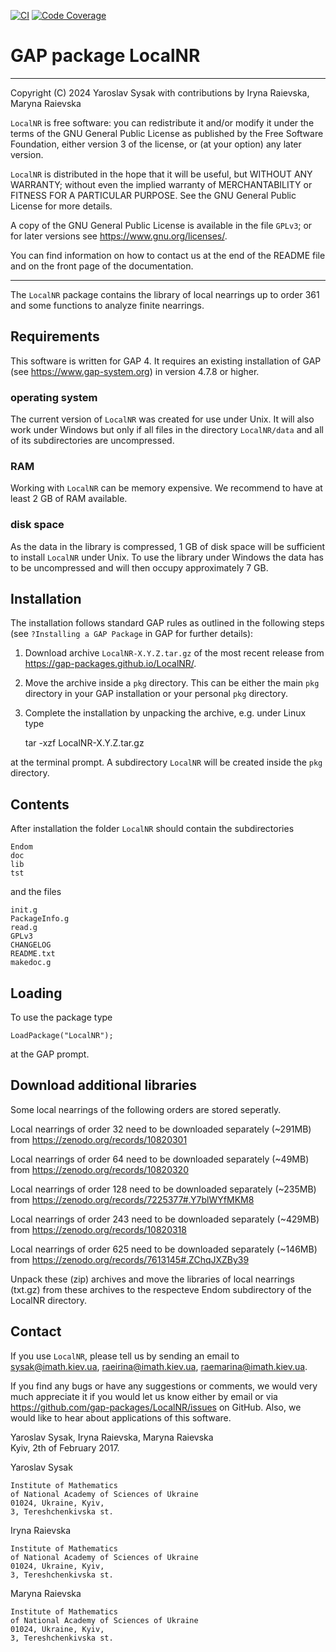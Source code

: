 [![CI](https://github.com/gap-packages/LocalNR/workflows/CI/badge.svg)](https://github.com/gap-packages/LocalNR/actions?query=workflow%3ACI+branch%3Amaster)
[![Code Coverage](https://codecov.io/github/gap-packages/LocalNR/coverage.svg?branch=master&token=)](https://codecov.io/gh/gap-packages/LocalNR)


# GAP package LocalNR

----------------------------------------------------------------------

Copyright (C) 2024
Yaroslav Sysak with contributions by Iryna Raievska, Maryna Raievska

`LocalNR` is free software: you can redistribute it and/or modify
it under the terms of the GNU General Public License as published by
the Free Software Foundation, either version 3 of the license, or
(at your option) any later version.

`LocalNR` is distributed in the hope that it will be useful,
but WITHOUT ANY WARRANTY; without even the implied warranty of
MERCHANTABILITY or FITNESS FOR A PARTICULAR PURPOSE.  See the
GNU General Public License for more details.

A copy of the GNU General Public License is available in the file
`GPLv3`; or for later versions see <https://www.gnu.org/licenses/>.

You can find information on how to contact us at the end of the
README file and on the front page of the documentation.

----------------------------------------------------------------------

The `LocalNR` package contains the library of local nearrings up to
order 361 and some functions to analyze finite nearrings.

## Requirements

This software is written for GAP 4. It requires an existing installation
of GAP (see <https://www.gap-system.org>) in version 4.7.8 or higher.

### operating system

The current version of `LocalNR` was created for use under Unix.
It will also work under Windows but only if all files in the directory
`LocalNR/data` and all of its subdirectories are uncompressed.

### RAM

Working with `LocalNR` can be memory expensive. We recommend to have
at least 2 GB of RAM available. 

### disk space

As the data in the library is compressed, 1 GB of disk space will be 
sufficient to install `LocalNR` under Unix. To use the library under
Windows the data has to be uncompressed and will then occupy
approximately 7 GB.

## Installation

The installation follows standard GAP rules as outlined in the following
steps (see `?Installing a GAP Package` in GAP for further details):

1. Download archive `LocalNR-X.Y.Z.tar.gz` of the most recent release
from <https://gap-packages.github.io/LocalNR/>.

2. Move the archive inside a `pkg` directory. This can be either the main
`pkg` directory in your GAP installation or your personal `pkg` directory.

3. Complete the installation by unpacking the archive, e.g. under Linux type 

    tar -xzf LocalNR-X.Y.Z.tar.gz

at the terminal prompt. A subdirectory `LocalNR` will be created inside
the `pkg` directory.

## Contents

After installation the folder `LocalNR` should contain the subdirectories

    Endom
    doc
    lib
    tst

and the files

    init.g
    PackageInfo.g
    read.g
    GPLv3
    CHANGELOG
    README.txt
    makedoc.g


## Loading

To use the package type

    LoadPackage("LocalNR");
    
at the GAP prompt.


## Download additional libraries

Some local nearrings of the following orders are stored seperatly.

Local nearrings of order 32 need to be downloaded separately (~291MB) from https://zenodo.org/records/10820301

Local nearrings of order 64 need to be downloaded separately (~49MB) from https://zenodo.org/records/10820320

Local nearrings of order 128 need to be downloaded separately (~235MB) from https://zenodo.org/records/7225377#.Y7blWYfMKM8

Local nearrings of order 243 need to be downloaded separately (~429MB) from https://zenodo.org/records/10820318

Local nearrings of order 625 need to be downloaded separately (~146MB) from https://zenodo.org/records/7613145#.ZChqJXZBy39

Unpack these (zip) archives and move the libraries of local nearrings (txt.gz) from these archives to the respecteve Endom subdirectory of the LocalNR directory.


## Contact

If you use `LocalNR`, please tell us by sending an email to
<sysak@imath.kiev.ua>, <raeirina@imath.kiev.ua>, <raemarina@imath.kiev.ua>.

If you find any bugs or have any suggestions or comments, we would
very much appreciate it if you would let us know either by email or
via <https://github.com/gap-packages/LocalNR/issues> on GitHub. Also,
we would like to hear about applications of this software.

Yaroslav Sysak, Iryna Raievska, Maryna Raievska   
Kyiv, 2th of February 2017.

Yaroslav Sysak

    Institute of Mathematics 
    of National Academy of Sciences of Ukraine
    01024, Ukraine, Kyiv, 
    3, Tereshchenkivska st.

Iryna Raievska

    Institute of Mathematics 
    of National Academy of Sciences of Ukraine
    01024, Ukraine, Kyiv, 
    3, Tereshchenkivska st.

Maryna Raievska

    Institute of Mathematics 
    of National Academy of Sciences of Ukraine
    01024, Ukraine, Kyiv, 
    3, Tereshchenkivska st.
